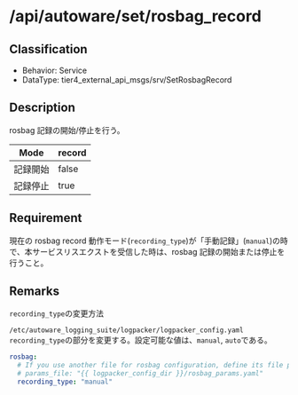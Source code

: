# /api/autoware/set/rosbag_record

## Classification

- Behavior: Service
- DataType: tier4_external_api_msgs/srv/SetRosbagRecord

## Description

rosbag 記録の開始/停止を行う。

| Mode     | record |
| -------- | -------|
| 記録開始 | false  |
| 記録停止 | true   |

## Requirement

現在の rosbag record 動作モード(`recording_type`)が「手動記録」(`manual`)の時で、本サービスリスエクストを受信した時は、rosbag 記録の開始または停止を行うこと。

## Remarks

`recording_type`の変更方法

`/etc/autoware_logging_suite/logpacker/logpacker_config.yaml`<br>
`recording_type`の部分を変更する。設定可能な値は、`manual`, `auto`である。

```yaml
rosbag:
  # If you use another file for rosbag configuration, define its file path. When not defined, this file will be used.
  # params_file: "{{ logpacker_config_dir }}/rosbag_params.yaml"
  recording_type: "manual"
```
